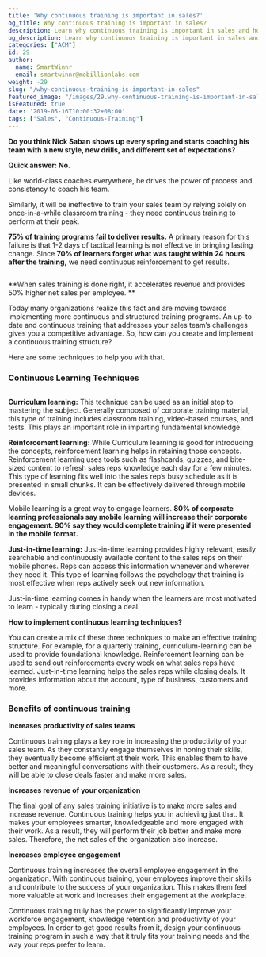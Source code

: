 ```yaml
---
title: 'Why continuous training is important in sales?'
og_title: Why continuous training is important in sales?
description: Learn why continuous training is important in sales and how to implement it to drive better sales outcomes.
og_description: Learn why continuous training is important in sales and how to implement it to drive better sales outcomes.
categories: ["ACM"]
id: 29
author:
  name: SmartWinnr
  email: smartwinnr@mobillionlabs.com
weight: -29
slug: "/why-continuous-training-is-important-in-sales"
featured_image: "/images/29.why-continuous-training-is-important-in-sales.png"
isFeatured: true
date: '2019-05-16T10:00:32+08:00'
tags: ["Sales", "Continuous-Training"]
---
```


**Do you think Nick Saban shows up every spring and starts coaching his team with a new style, new drills, and different set of expectations?**
 
**Quick answer: No.**
 
Like world-class coaches everywhere, he drives the power of process and consistency to coach his team.
 
Similarly, it will be ineffective to train your sales team by relying solely on once-in-a-while classroom training - they need continuous training to perform at their peak.

**75% of training programs fail to deliver results.** A primary reason for this failure is that 1-2 days of tactical learning is not effective in bringing lasting change. Since **70% of learners forget what was taught within 24 hours after the training,** we need continuous reinforcement to get results.

<img alt="" src="/images/statistics-of-formal-sales-training.png" class="ml-padding-top0 ml-padding-bottom0">

**When sales training is done right, it accelerates revenue and provides 50% higher net sales per employee. **

Today many organizations realize this fact and are moving towards implementing more continuous and structured training programs. An up-to-date and continuous training that addresses your sales team’s challenges gives you a competitive advantage. So, how can you create and implement a continuous training structure?

Here are some techniques to help you with that.

### **Continuous Learning Techniques**

<img alt="" src="/images/continuous learning.png" class="padding30">

**Curriculum learning:** This technique can be used as an initial step to mastering the subject. Generally composed of corporate training material, this type of training includes classroom training, video-based courses, and tests. This plays an important role in imparting fundamental knowledge. 

**Reinforcement learning:** While Curriculum learning is good for introducing the concepts, reinforcement learning helps in retaining those concepts. Reinforcement learning uses tools such as flashcards, quizzes, and bite-sized content to refresh sales reps knowledge each day for a few minutes. This type of learning fits well into the sales rep’s busy schedule as it is presented in small chunks. It can be effectively delivered through mobile devices. 

Mobile learning is a great way to engage learners. **80% of corporate learning professionals say mobile learning will increase their corporate engagement. 90% say they would complete training if it were presented in the mobile format.**

**Just-in-time learning:** Just-in-time learning provides highly relevant, easily searchable and continuously available content to the sales reps on their mobile phones. Reps can access this information whenever and wherever they need it. This type of learning follows the psychology that training is most effective when reps actively seek out new information.

Just-in-time learning comes in handy when the learners are most motivated to learn - typically during closing a deal.

**How to implement continuous learning techniques?**

You can create a mix of these three techniques to make an effective training structure. For example, for a quarterly training, curriculum-learning can be used to provide foundational knowledge. Reinforcement learning can be used to send out reinforcements every week on what sales reps have learned. Just-in-time learning helps the sales reps while closing deals. It provides information about the account, type of business, customers and more.

### **Benefits of continuous training**

**Increases productivity of sales teams**

Continuous training plays a key role in increasing the productivity of your sales team. As they constantly engage themselves in honing their skills, they eventually become efficient at their work. This enables them to have better and meaningful conversations with their customers. As a result, they will be able to close deals faster and make more sales. 

**Increases revenue of your organization**

The final goal of any sales training initiative is to make more sales and increase revenue. Continuous training helps you in achieving just that. It makes your employees smarter, knowledgeable and more engaged with their work. As a result, they will perform their job better and make more sales. Therefore, the net sales of the organization also increase.

**Increases employee engagement**

Continuous training increases the overall employee engagement in the organization. With continuous training, your employees improve their skills and contribute to the success of your organization. This makes them feel more valuable at work and increases their engagement at the workplace.

Continuous training truly has the power to significantly improve your workforce engagement, knowledge retention and productivity of your employees. In order to get good results from it, design your continuous training program in such a way that it truly fits your training needs and the way your reps prefer to learn.
